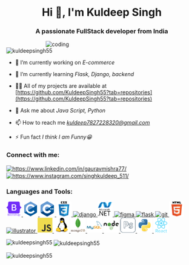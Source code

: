 <h1 align="center">Hi 👋, I'm Kuldeep Singh</h1>
<h3 align="center">A passionate FullStack developer from India</h3>

<img align="right" alt="coding" width="400" src="https://imgs.search.brave.com/DRwmo-bYaqY0I1aPjblrALLZxyH0yxP143rIxNekJbo/rs:fit:860:0:0/g:ce/aHR0cHM6Ly9tZWRp/YTMuZ2lwaHkuY29t/L21lZGlhL25HTW5E/cWViekRjZm0vZ2lw/aHkuZ2lmP2NpZD03/OTBiNzYxMWZja2J6/aHVmejkzbHhwdDdh/MXVtN3ZyejU2OHR4/ZDc2MndpdmU2eGMm/ZXA9djFfZ2lmc19z/ZWFyY2gmcmlkPWdp/cGh5LmdpZiZjdD1n.gif">

<p align="left"> <img src="https://komarev.com/ghpvc/?username=kuldeepsingh55&label=Profile%20views&color=0e75b6&style=flat" alt="kuldeepsingh55" /> </p>

- 🔭 I’m currently working on *E-commerce*

- 🌱 I’m currently learning *Flask, Django, backend*

- 👨‍💻 All of my projects are available at [https://github.com/KuldeepSingh55?tab=repositories](https://github.com/KuldeepSingh55?tab=repositories)

- 💬 Ask me about *Java Script, Python*

- 📫 How to reach me *kuldeep7827228320@gmail.com*

- ⚡ Fun fact *I think I am Funny😁*

<h3 align="left">Connect with me:</h3>
<p align="left">
<a href="https://linkedin.com/in/https://www.linkedin.com/in/gauravmishra77/" target="blank"><img align="center" src="https://raw.githubusercontent.com/rahuldkjain/github-profile-readme-generator/master/src/images/icons/Social/linked-in-alt.svg" alt="https://www.linkedin.com/in/gauravmishra77/" height="30" width="40" /></a>
<a href="https://instagram.com/https://www.instagram.com/singhkuldeep_511/" target="blank"><img align="center" src="https://raw.githubusercontent.com/rahuldkjain/github-profile-readme-generator/master/src/images/icons/Social/instagram.svg" alt="https://www.instagram.com/singhkuldeep_511/" height="30" width="40" /></a>
</p>

<h3 align="left">Languages and Tools:</h3>
<p align="left"> <a href="https://getbootstrap.com" target="_blank" rel="noreferrer"> <img src="https://raw.githubusercontent.com/devicons/devicon/master/icons/bootstrap/bootstrap-plain-wordmark.svg" alt="bootstrap" width="40" height="40"/> </a> <a href="https://www.cprogramming.com/" target="_blank" rel="noreferrer"> <img src="https://raw.githubusercontent.com/devicons/devicon/master/icons/c/c-original.svg" alt="c" width="40" height="40"/> </a> <a href="https://www.w3schools.com/cpp/" target="_blank" rel="noreferrer"> <img src="https://raw.githubusercontent.com/devicons/devicon/master/icons/cplusplus/cplusplus-original.svg" alt="cplusplus" width="40" height="40"/> </a> <a href="https://www.w3schools.com/css/" target="_blank" rel="noreferrer"> <img src="https://raw.githubusercontent.com/devicons/devicon/master/icons/css3/css3-original-wordmark.svg" alt="css3" width="40" height="40"/> </a> <a href="https://www.djangoproject.com/" target="_blank" rel="noreferrer"> <img src="https://cdn.worldvectorlogo.com/logos/django.svg" alt="django" width="40" height="40"/> </a> <a href="https://dotnet.microsoft.com/" target="_blank" rel="noreferrer"> <img src="https://raw.githubusercontent.com/devicons/devicon/master/icons/dot-net/dot-net-original-wordmark.svg" alt="dotnet" width="40" height="40"/> </a> <a href="https://www.figma.com/" target="_blank" rel="noreferrer"> <img src="https://www.vectorlogo.zone/logos/figma/figma-icon.svg" alt="figma" width="40" height="40"/> </a> <a href="https://flask.palletsprojects.com/" target="_blank" rel="noreferrer"> <img src="https://www.vectorlogo.zone/logos/pocoo_flask/pocoo_flask-icon.svg" alt="flask" width="40" height="40"/> </a> <a href="https://git-scm.com/" target="_blank" rel="noreferrer"> <img src="https://www.vectorlogo.zone/logos/git-scm/git-scm-icon.svg" alt="git" width="40" height="40"/> </a> <a href="https://www.w3.org/html/" target="_blank" rel="noreferrer"> <img src="https://raw.githubusercontent.com/devicons/devicon/master/icons/html5/html5-original-wordmark.svg" alt="html5" width="40" height="40"/> </a> <a href="https://www.adobe.com/in/products/illustrator.html" target="_blank" rel="noreferrer"> <img src="https://www.vectorlogo.zone/logos/adobe_illustrator/adobe_illustrator-icon.svg" alt="illustrator" width="40" height="40"/> </a> <a href="https://developer.mozilla.org/en-US/docs/Web/JavaScript" target="_blank" rel="noreferrer"> <img src="https://raw.githubusercontent.com/devicons/devicon/master/icons/javascript/javascript-original.svg" alt="javascript" width="40" height="40"/> </a> <a href="https://www.linux.org/" target="_blank" rel="noreferrer"> <img src="https://raw.githubusercontent.com/devicons/devicon/master/icons/linux/linux-original.svg" alt="linux" width="40" height="40"/> </a> <a href="https://www.mongodb.com/" target="_blank" rel="noreferrer"> <img src="https://raw.githubusercontent.com/devicons/devicon/master/icons/mongodb/mongodb-original-wordmark.svg" alt="mongodb" width="40" height="40"/> </a> <a href="https://www.mysql.com/" target="_blank" rel="noreferrer"> <img src="https://raw.githubusercontent.com/devicons/devicon/master/icons/mysql/mysql-original-wordmark.svg" alt="mysql" width="40" height="40"/> </a> <a href="https://nodejs.org" target="_blank" rel="noreferrer"> <img src="https://raw.githubusercontent.com/devicons/devicon/master/icons/nodejs/nodejs-original-wordmark.svg" alt="nodejs" width="40" height="40"/> </a> <a href="https://www.photoshop.com/en" target="_blank" rel="noreferrer"> <img src="https://raw.githubusercontent.com/devicons/devicon/master/icons/photoshop/photoshop-line.svg" alt="photoshop" width="40" height="40"/> </a> <a href="https://www.python.org" target="_blank" rel="noreferrer"> <img src="https://raw.githubusercontent.com/devicons/devicon/master/icons/python/python-original.svg" alt="python" width="40" height="40"/> </a> <a href="https://reactjs.org/" target="_blank" rel="noreferrer"> <img src="https://raw.githubusercontent.com/devicons/devicon/master/icons/react/react-original-wordmark.svg" alt="react" width="40" height="40"/> </a> </p>

<p><img align="left" src="https://github-readme-stats.vercel.app/api/top-langs?username=kuldeepsingh55&show_icons=true&locale=en&layout=compact" alt="kuldeepsingh55" /></p>

<p>&nbsp;<img align="center" src="https://github-readme-stats.vercel.app/api?username=kuldeepsingh55&show_icons=true&locale=en" alt="kuldeepsingh55" /></p>

<p><img align="center" src="https://github-readme-streak-stats.herokuapp.com/?user=kuldeepsingh55&" alt="kuldeepsingh55" /></p>
